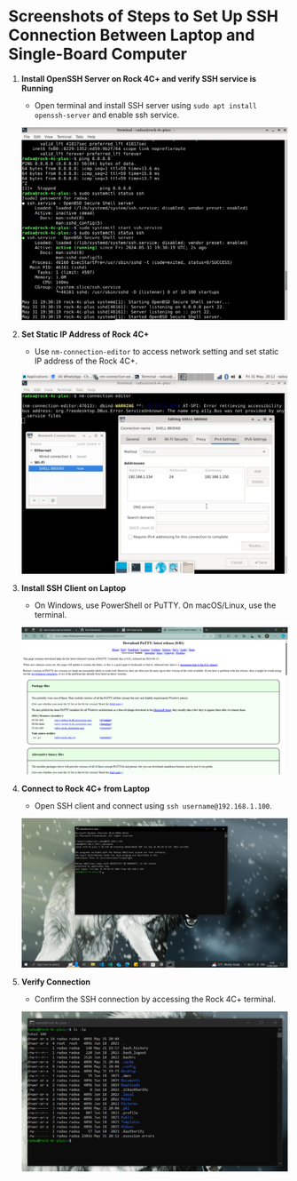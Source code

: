# Screenshots of Steps to Set Up SSH Connection Between Laptop and Single-Board Computer

1. **Install OpenSSH Server on Rock 4C+ and verify SSH service is Running**
   - Open terminal and install SSH server using `sudo apt install openssh-server` and enable ssh service.

    ![Install OpenSSH Server](ss-of-steps/ssh-connection-enabled.jpg)

2. **Set Static IP Address of Rock 4C+**
   - Use `nm-connection-editor` to access network setting and set static IP address of the Rock 4C+.

    ![Find IP Address](ss-of-steps/nm-connection.jpg)

3. **Install SSH Client on Laptop**
   - On Windows, use PowerShell or PuTTY. On macOS/Linux, use the terminal.

    ![Install SSH Client](ss-of-steps/PuTTy-installation.png)

4. **Connect to Rock 4C+ from Laptop**
   - Open SSH client and connect using `ssh username@192.168.1.100`.

    ![Connect to Rock 4C+](ss-of-steps/client-server-connection.png)

5. **Verify Connection**
   - Confirm the SSH connection by accessing the Rock 4C+ terminal.

    ![Verify Connection](ss-of-steps/verify.png)